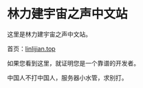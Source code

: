 # 林力建宇宙之声中文站

这里是林力建宇宙之声中文站。

首页：[linlijian.top](https://linlijian.top)

如果您看到这里，就证明您是一个靠谱的开发者。

中国人不打中国人，服务器小水管，求别打。